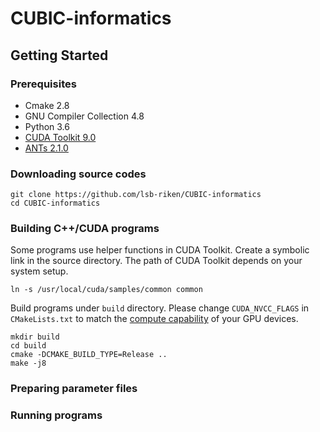 # CUBIC-informatics

## Getting Started

### Prerequisites
 * Cmake 2.8
 * GNU Compiler Collection 4.8
 * Python 3.6
 * [CUDA Toolkit 9.0](https://developer.nvidia.com/cuda-toolkit)
 * [ANTs 2.1.0](https://github.com/ANTsX/ANTs/releases)

### Downloading source codes
```
git clone https://github.com/lsb-riken/CUBIC-informatics
cd CUBIC-informatics
```

### Building C++/CUDA programs
Some programs use helper functions in CUDA Toolkit. Create a symbolic link in the source directory. The path of CUDA Toolkit depends on your system setup.

```
ln -s /usr/local/cuda/samples/common common
```

Build programs under `build` directory. Please change `CUDA_NVCC_FLAGS` in `CMakeLists.txt` to match the [compute capability](https://developer.nvidia.com/cuda-gpus) of your GPU devices.

```
mkdir build
cd build
cmake -DCMAKE_BUILD_TYPE=Release ..
make -j8
```

### Preparing parameter files


### Running programs
